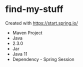 # find-my-stuff

Created with https://start.spring.io/
* Maven Project
* Java
* 2.3.0
* Jar
* Java 11
* Dependency - Spring Session